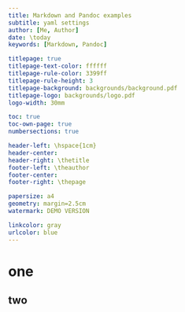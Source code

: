 ```yaml
---
title: Markdown and Pandoc examples
subtitle: yaml settings
author: [Me, Author]
date: \today
keywords: [Markdown, Pandoc]

titlepage: true
titlepage-text-color: ffffff
titlepage-rule-color: 3399ff
titlepage-rule-height: 3
titlepage-background: backgrounds/background.pdf
titlepage-logo: backgrounds/logo.pdf
logo-width: 30mm

toc: true
toc-own-page: true
numbersections: true

header-left: \hspace{1cm}
header-center: 
header-right: \thetitle
footer-left: \theauthor
footer-center: 
footer-right: \thepage

papersize: a4
geometry: margin=2.5cm
watermark: DEMO VERSION

linkcolor: gray
urlcolor: blue
---
```




# one
## two
